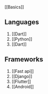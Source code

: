 [[Basics]]
## Languages
1. [[Dart]]
2. [[Python]]
3. [[Dart]]


## Frameworks 
1. [[Fast api]]
2. [[Django]]
3. [[Flutter]]
4. [[Android]]



